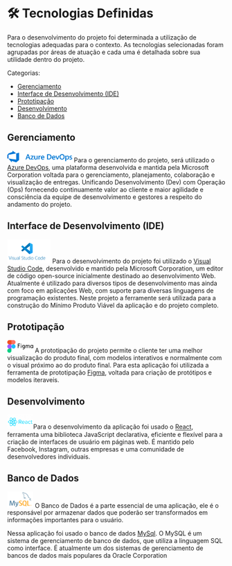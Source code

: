 # 🛠 Tecnologias Definidas 

Para o desenvolvimento do projeto foi determinada a utilização de tecnologias adequadas para o contexto. As tecnologias selecionadas foram agrupadas por áreas de atuação e cada uma é detalhada sobre sua utilidade dentro do projeto.

Categorias:
* [Gerenciamento](#gerenciamento)</br>
* [Interface de Desenvolvimento (IDE)](#ide)</br>
* [Prototipação](#prototipacao)</br>
* [Desenvolvimento](#desenvolvimento)</br>
* [Banco de Dados](#banco)</br>

<div id='gerenciamento'>

## Gerenciamento 

[<img src="https://github.com/Trabalhos-Fatec/consentimento-de-dados/blob/main/Documentação%20Aplicação/Imagens/azure-logo.png" width="150" title="Logotipo da plataforma Azure DevOps" />](https://azure.microsoft.com/pt-br/services/devops/) Para o gerenciamento do projeto, será utilizado o [Azure DevOps](https://azure.microsoft.com/pt-br/services/devops/), uma plataforma desenvolvida e mantida pela Microsoft Corporation voltada para o gerenciamento, planejamento, colaboração e visualização de entregas. Unificando Desenvolvimento (Dev) com Operação (Ops) fornecendo continuamente valor ao cliente e maior agilidade e consciência da equipe de desenvolvimento e gestores a respeito do andamento do projeto. 
 
<div id='ide'>

## Interface de Desenvolvimento (IDE) 

[<img src="https://github.com/Trabalhos-Fatec/consentimento-de-dados/blob/main/Documentação%20Aplicação/Imagens/vscode-Logo.png" width="100" title="Logotipo da Interface de Desenvolvimento Visual Studio Code " />](https://code.visualstudio.com/) Para o desenvolvimento do projeto foi utilizado o [Visual Studio Code](https://code.visualstudio.com/),  desenvolvido e mantido pela Microsoft Corporation, um editor de código open-source inicialmente destinado ao desenvolvimento Web. Atualmente é utilizado para diversos tipos de desenvolvimento mas ainda com foco em aplicações Web, com suporte para diversas linguagens de programação existentes. Neste projeto a ferramente será utilizada para a construção do Mínimo Produto Viável da aplicação e do projeto completo. 
 
<div id='prototipacao'> 

## Prototipação  

[<img src="https://github.com/Trabalhos-Fatec/consentimento-de-dados/blob/main/Documentação%20Aplicação/Imagens/figma-logo.png" width="60" title="Logotipo da ferramenta de prototipação Figma " />](https://www.figma.com/) A prototipação do projeto permite o cliente ter uma melhor visualização do produto final, com modelos interativos e normalmente com o visual próximo ao do produto final. Para esta aplicação foi utilizada a ferramenta de prototipação [Figma](https://www.figma.com/), voltada para criação de protótipos e modelos iteraveis. 

<div id='desenvolvimento'>

## Desenvolvimento 

[<img src="https://github.com/Trabalhos-Fatec/consentimento-de-dados/blob/main/Documentação%20Aplicação/Imagens/ReactJS-Logo.png" width="60" title="Logotipo da ferramenta de desenvolvimento React " />](https://pt-br.reactjs.org/)Para o desenvolvimento da aplicação foi usado o [React](https://pt-br.reactjs.org/), ferramenta uma biblioteca JavaScript declarativa, eficiente e flexível para a criação de interfaces de usuário em páginas web. É mantido pelo Facebook, Instagram, outras empresas e uma comunidade de desenvolvedores individuais. 
 
<div id='banco'>

## Banco de Dados 

[<img src="https://github.com/Trabalhos-Fatec/consentimento-de-dados/blob/main/Documentação%20Aplicação/Imagens/MySQL-Logo.png" width="60" title="Logotipo da ferramenta de banco de dados MySql" />](https://www.mysql.com/) O Banco de Dados é a parte essencial de uma aplicação, ele é o responsável por armazenar dados que poderão ser transformados em informações importantes para o usuário. 

Nessa aplicação foi usado o banco de dados [MySql](https://www.mysql.com/). O MySQL é um sistema de gerenciamento de banco de dados, que utiliza a linguagem SQL como interface. É atualmente um dos sistemas de gerenciamento de bancos de dados mais populares da Oracle Corporation 




 
